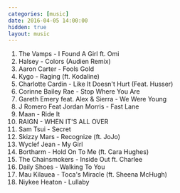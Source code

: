 ```yaml
---
categories: [music]
date: 2016-04-05 14:00:00
hidden: true
layout: music
---
```


1. The Vamps - I Found A Girl ft. Omi
2. Halsey - Colors (Audien Remix)
3. Aaron Carter - Fools Gold
4. Kygo - Raging (ft. Kodaline)
5. Charlotte Cardin - Like It Doesn't Hurt (Feat. Husser)
6. Corinne Bailey Rae - Stop Where You Are
7. Gareth Emery feat. Alex & Sierra - We Were Young
8. J Romero Feat Jordan Morris - Fast Lane
9. Maan - Ride It
10. RAIGN - WHEN IT'S ALL OVER
11. Sam Tsui - Secret
12. Skizzy Mars - Recognize (ft. JoJo)
13. Wyclef Jean - My Girl
14. Bortharm - Hold On To Me (ft. Cara Hughes)
15. The Chainsmokers - Inside Out ft. Charlee
16. Daily Shoes - Walking To You
17. Mau Kilauea - Toca's Miracle (ft. Sheena McHugh)
18. Niykee Heaton - Lullaby